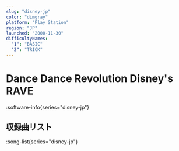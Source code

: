 ```yaml
---
slug: "disney-jp"
color: "dimgray"
platform: "Play Station"
region: "JP"
launched: "2000-11-30"
difficultyNames:
  "1": "BASIC"
  "2": "TRICK"
---
```


# Dance Dance Revolution Disney's RAVE

:software-info{series="disney-jp"}

## 収録曲リスト

:song-list{series="disney-jp"}
